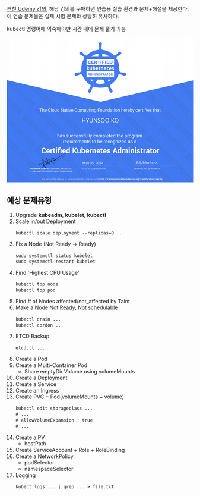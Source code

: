 
[추천 Udemy 강의](https://www.udemy.com/share/101WmE3@S_JJPisd9_H2eSP4ptgZqgGZ92a80XyDBBGpOJpeN4a4PrBEvzjMtOjYd5lkxoNQIg==/), 해당 강의를 구매하면 연습용 실습 환경과 문제+해설을 제공한다. 이 연습 문제들은 실제 시험 문제와 상당히 유사하다.

kubectl 명령어에 익숙해야만 시간 내에 문제 풀기 가능

![cka_cert](/img/cka_hyunsuko.png)

## 예상 문제유형
1. Upgrade **kubeadm**, **kubelet**, **kubectl**
1. Scale in/out Deployment 
    ```
    kubectl scale deployment --replicas=0 ...
    ```
1. Fix a Node (Not Ready -> Ready)
    ```
    sudo systemctl status kubelet
    sudo systemctl restart kubelet
    ```
1. Find 'Highest CPU Usage'
    ```
    kubectl top node
    kubectl top pod
    ```
1. Find # of Nodes affected/not_affected by Taint
1. Make a Node Not Ready, Not schedulable 
    ```
    kubectl drain ...
    kubectl cordon ...
    ```
1. ETCD Backup 
    ```
    etcdctl ...
    ```
1. Create a Pod
1. Create a Multi-Container Pod
    - Share emptyDir Volume using volumeMounts
1. Create a Deployment
1. Create a Service
1. Create an Ingress
1. Create PVC + Pod(volumeMounts + volume)
    ```
    kubectl edit storageclass ... 
    # ...
    # allowVolumeExpansion : true
    # ...
    ```
1. Create a PV
    - hostPath
1. Create ServiceAccount + Role + RoleBinding
1. Create a NetworkPolicy
    - podSelector
    - namespaceSelector
1. Logging
    ```
    kubect logs ... | grep ... > file.txt
    ```